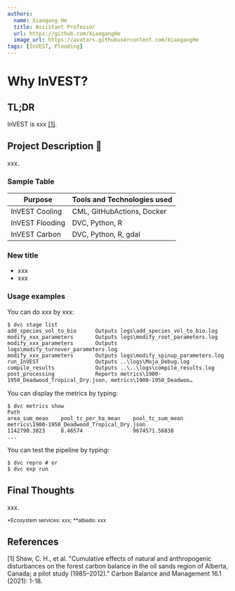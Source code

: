 ```yaml
---
authors:
  name: Xiaogang He
  title: Assistant Professor
  url: https://github.com/XiaogangHe
  image_url: https://avatars.githubusercontent.com/XiaogangHe
tags: [InVEST, Flooding]
---
```


# Why InVEST?
## TL;DR
  
InVEST is xxx [[1]](#1).

## Project Description 📌
xxx.

### Sample Table 
| Purpose         | Tools and Technologies used |
| --------------- | --------------------------- |
| InVEST Cooling  | CML, GitHubActions, Docker  | 
| InVEST Flooding | DVC, Python, R              |
| InVEST Carbon   | DVC, Python, R, gdal        |

### New title
- xxx
- xxx

### Usage examples
You can do xxx by xxx:
```shell
$ dvc stage list
add_species_vol_to_bio      Outputs logs\add_species_vol_to_bio.log
modify_xxx_parameters       Outputs logs\modify_root_parameters.log
modify_xxx_parameters       Outputs logs\modify_turnover_parameters.log
modify_xxx_parameters       Outputs logs\modify_spinup_parameters.log
run_InVEST                  Outputs ..\logs\Moja_Debug.log
compile_results             Outputs ..\..\logs\compile_results.log
post_processing             Reports metrics\1900-1950_Deadwood_Tropical_Dry.json, metrics\1900-1950_Deadwoo…
```
You can display the metrics by typing:
```shell
$ dvc metrics show
Path                                                          area_sum_mean    pool_tc_per_ha_mean    pool_tc_sum_mean
metrics\1900-1950_Deadwood_Tropical_Dry.json                  1142790.3823     8.46574                9674571.56838   
...
```
You can test the pipeline by typing:
```shell
$ dvc repro # or 
$ dvc exp run
```

## Final Thoughts
xxx. 

<sub>*Ecosystem services: xxx; **albedo: xxx</sub>

## References
<a id="1">[1]</a>  Shaw, C. H., et al. "Cumulative effects of natural and anthropogenic disturbances on the forest carbon balance in the oil sands region of Alberta, Canada; a pilot study (1985–2012)." Carbon Balance and Management 16.1 (2021): 1-18.
